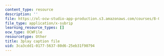 ```yaml
---
content_type: resource
description: ''
file: https://ol-ocw-studio-app-production.s3.amazonaws.com/courses/8-01sc-classical-mechanics-fall-2016/3ca3cdd10177563780d625eb31f90794_PKOhhK7kPi4.vtt
file_type: application/x-subrip
learning_resource_types: []
ocw_type: OCWFile
resourcetype: Other
title: 3play caption file
uid: 3ca3cdd1-0177-5637-80d6-25eb31f90794
---
```

